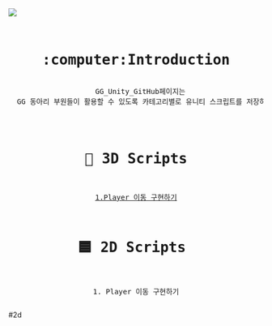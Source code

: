 <img src="https://capsule-render.vercel.app/api?type=Rounded&color=auto&height=300&section=header&text=GG%20Unity%20GitHub&fontSize=95" />
 

<div align = "center"><pre>
  <h1> :computer:Introduction </h1>
  GG_Unity_GitHub페이지는
  GG 동아리 부원들이 활용할 수 있도록 카테고리별로 유니티 스크립트를 저장하는 공간입니다.<br><br>




 # 🧊 3D Scripts 
 [1.Player 이동 구현하기](#2d)


# 🟦 2D Scripts </h1>
 </t> 1. Player 이동 구현하기
</pre></div>




#2d

  
